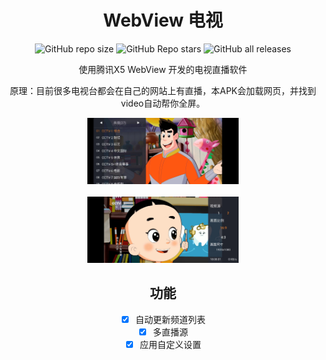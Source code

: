 <div align="center">
    <h1>WebView 电视</h1>
<div align="center">

![GitHub repo size](https://img.shields.io/github/repo-size/hxh19950701/WebViewTvLive)
![GitHub Repo stars](https://img.shields.io/github/stars/hxh19950701/WebViewTvLive)
![GitHub all releases](https://img.shields.io/github/downloads/hxh19950701/WebViewTvLive/total)

</div>
    <p>使用腾讯X5 WebView 开发的电视直播软件</p>
    <p>原理：目前很多电视台都会在自己的网站上有直播，本APK会加载网页，并找到video自动帮你全屏。</p>

    
<img src="./screenshot/screenshot_1.jpg" width="48%"/>
<br/>
<br/>
<img src="./screenshot/screenshot_2.jpg" width="48%"/>


## 功能

- [x] 自动更新频道列表
- [x] 多直播源
- [x] 应用自定义设置
